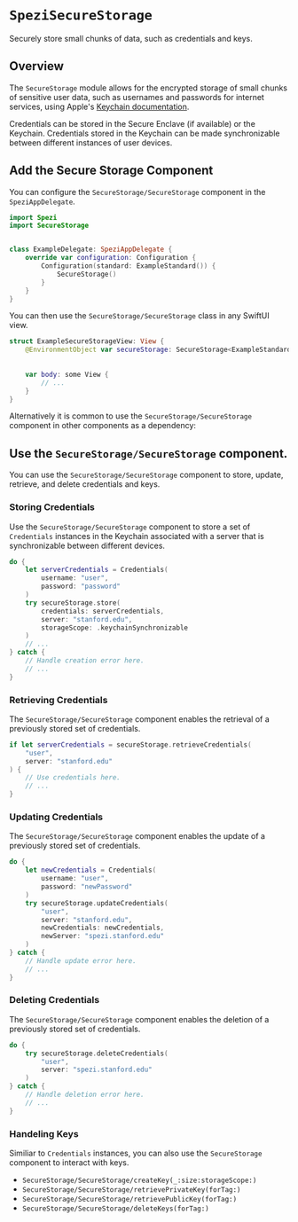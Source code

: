 # ``SpeziSecureStorage``

<!--
                  
This source file is part of the Stanford Spezi open-source project

SPDX-FileCopyrightText: 2022 Stanford University and the project authors (see CONTRIBUTORS.md)

SPDX-License-Identifier: MIT
             
-->

Securely store small chunks of data, such as credentials and keys.

## Overview

The ``SecureStorage`` module allows for the encrypted storage of small chunks of sensitive user data, such as usernames and passwords for internet services, using Apple's [Keychain documentation](https://developer.apple.com/documentation/security/keychain_services/keychain_items/using_the_keychain_to_manage_user_secrets). 

Credentials can be stored in the Secure Enclave (if available) or the Keychain. Credentials stored in the Keychain can be made synchronizable between different instances of user devices.


## Add the Secure Storage Component

You can configure the ``SecureStorage/SecureStorage`` component in the `SpeziAppDelegate`.
```swift
import Spezi
import SecureStorage


class ExampleDelegate: SpeziAppDelegate {
    override var configuration: Configuration {
        Configuration(standard: ExampleStandard()) {
            SecureStorage()
        }
    }
}
```

You can then use the ``SecureStorage/SecureStorage`` class in any SwiftUI view.

```swift
struct ExampleSecureStorageView: View {
    @EnvironmentObject var secureStorage: SecureStorage<ExampleStandard>
    
    
    var body: some View {
        // ...
    }
}
```

Alternatively it is common to use the ``SecureStorage/SecureStorage`` component in other components as a dependency:

## Use the ``SecureStorage/SecureStorage`` component.

You can use the ``SecureStorage/SecureStorage`` component to store, update, retrieve, and delete credentials and keys. 


### Storing Credentials

Use the ``SecureStorage/SecureStorage`` component to store a set of ``Credentials`` instances in the Keychain associated with a server that is synchronizable between different devices.

```swift
do {
    let serverCredentials = Credentials(
        username: "user", 
        password: "password"
    )
    try secureStorage.store(
        credentials: serverCredentials, 
        server: "stanford.edu",
        storageScope: .keychainSynchronizable
    )
    // ...
} catch {
    // Handle creation error here.
    // ...
}
```

### Retrieving Credentials

The ``SecureStorage/SecureStorage`` component enables the retrieval of a previously stored set of credentials.

```swift
if let serverCredentials = secureStorage.retrieveCredentials(
    "user", 
    server: "stanford.edu"
) {
    // Use credentials here.
    // ...
}
```

### Updating Credentials

The ``SecureStorage/SecureStorage`` component enables the update of a previously stored set of credentials.

```swift
do {
    let newCredentials = Credentials(
        username: "user",
        password: "newPassword"
    )
    try secureStorage.updateCredentials(
        "user",
        server: "stanford.edu",
        newCredentials: newCredentials,
        newServer: "spezi.stanford.edu"
    )
} catch {
    // Handle update error here.
    // ...
}
```

### Deleting Credentials

The ``SecureStorage/SecureStorage`` component enables the deletion of a previously stored set of credentials.

```swift
do {
    try secureStorage.deleteCredentials(
        "user", 
        server: "spezi.stanford.edu"
    )
} catch {
    // Handle deletion error here.
    // ...
}
```

### Handeling Keys

Similiar to ``Credentials`` instances, you can also use the ``SecureStorage`` component to interact with keys.

- ``SecureStorage/SecureStorage/createKey(_:size:storageScope:)``
- ``SecureStorage/SecureStorage/retrievePrivateKey(forTag:)``
- ``SecureStorage/SecureStorage/retrievePublicKey(forTag:)``
- ``SecureStorage/SecureStorage/deleteKeys(forTag:)``
